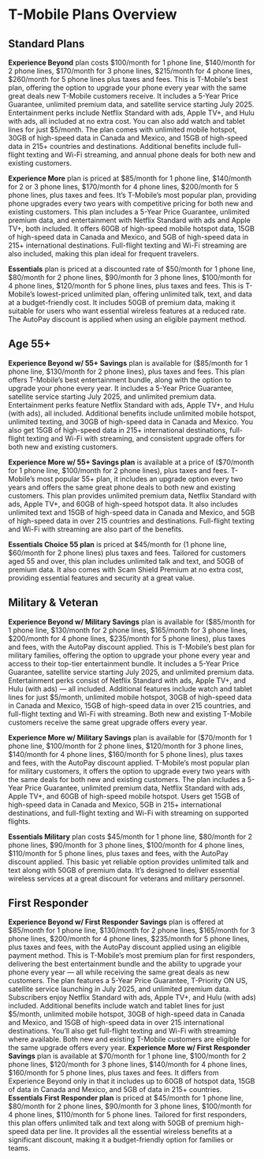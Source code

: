 # T-Mobile Plans Overview

## Standard Plans
**Experience Beyond** plan costs $100/month for 1 phone line, $140/month for 2 phone lines, 
$170/month for 3 phone lines, $215/month for 4 phone lines, $260/month for 5 phone lines plus taxes and fees. 
This is T-Mobile's best plan, offering the option to upgrade your phone every year with the 
same great deals new T-Mobile customers receive. It includes a 5-Year Price Guarantee, unlimited 
premium data, and satellite service starting July 2025. Entertainment perks include Netflix 
Standard with ads, Apple TV+, and Hulu with ads, all included at no extra cost. You can also add watch and 
tablet lines for just $5/month. The plan comes with unlimited mobile hotspot, 30GB of high-speed data 
in Canada and Mexico, and 15GB of high-speed data in 215+ countries and destinations. 
Additional benefits include full-flight texting and Wi-Fi streaming, and annual phone deals for both new and existing customers.


**Experience More** plan is priced at $85/month for 1 phone line, $140/month for 2 or 3 phone lines, $170/month for 4 phone lines, 
$200/month for 5 phone lines, plus taxes and fees. It’s T-Mobile’s most popular plan, providing phone upgrades every 
two years with competitive pricing for both new and existing customers. This plan includes a 5-Year Price Guarantee, 
unlimited premium data, and entertainment with Netflix Standard with ads and Apple TV+, both included. 
It offers 60GB of high-speed mobile hotspot data, 15GB of high-speed data in Canada and Mexico, and 5GB of 
high-speed data in 215+ international destinations. Full-flight texting and Wi-Fi streaming are also included, 
making this plan ideal for frequent travelers.



**Essentials** plan is priced at a discounted rate of $50/month for 1 phone line, $80/month for 
2 phone lines, $90/month for 3 phone lines, $100/month for 4 phone lines, $120/month for 5 phone lines, plus taxes and fees. This is T-Mobile’s lowest-priced 
unlimited plan, offering unlimited talk, text, and data at a budget-friendly cost. It includes 50GB of 
premium data, making it suitable for users who want essential wireless features at a reduced rate. 
The AutoPay discount is applied when using an eligible payment method.


## Age 55+
**Experience Beyond w/ 55+ Savings** plan is available for ($85/month for 1 phone line, $130/month for 2 
phone lines), plus taxes and fees. This plan offers T-Mobile’s best entertainment bundle, along with 
the option to upgrade your phone every year. It includes a 5-Year Price Guarantee, satellite service 
starting July 2025, and unlimited premium data. Entertainment perks feature Netflix Standard with ads, 
Apple TV+, and Hulu (with ads), all included. Additional benefits include unlimited mobile hotspot, 
unlimited texting, and 30GB of high-speed data in Canada and Mexico. You also get 15GB of high-speed 
data in 215+ international destinations, full-flight texting and Wi-Fi with streaming, and 
consistent upgrade offers for both new and existing customers.


**Experience More w/ 55+ Savings plan** is available at a price of ($70/month for 1 phone 
line, $100/month for 2 phone lines), plus taxes and fees. T-Mobile’s most popular 55+ plan, 
it includes an upgrade option every two years and offers the same great phone deals to both new 
and existing customers. This plan provides unlimited premium data, Netflix Standard with ads, 
Apple TV+, and 60GB of high-speed hotspot data. It also includes unlimited text and 15GB of 
high-speed data in Canada and Mexico, and 5GB of high-speed data in over 215 countries and 
destinations. Full-flight texting and Wi-Fi with streaming are also part of the benefits.


**Essentials Choice 55 plan** is priced at $45/month for (1 phone line, $60/month for 2 phone 
lines) plus taxes and fees. Tailored for customers aged 55 and over, this plan includes 
unlimited talk and text, and 50GB of premium data. It also comes with Scam Shield Premium at 
no extra cost, providing essential features and security at a great value.



## Military & Veteran
**Experience Beyond w/ Military Savings** plan is available for ($85/month for 1 phone line, 
$130/month for 2 phone lines, $165/month for 3 phone lines, $200/month for 4 phone lines, 
$235/month for 5 phone lines), plus taxes and fees, with the AutoPay discount applied. This 
is T-Mobile’s best plan for military families, offering the option to upgrade your phone every 
year and access to their top-tier entertainment bundle. It includes a 5-Year Price Guarantee, 
satellite service starting July 2025, and unlimited premium data. Entertainment perks consist of 
Netflix Standard with ads, Apple TV+, and Hulu (with ads) — all included. Additional features 
include watch and tablet lines for just $5/month, unlimited mobile hotspot, 30GB of high-speed 
data in Canada and Mexico, 15GB of high-speed data in over 215 countries, and full-flight texting 
and Wi-Fi with streaming. Both new and existing T-Mobile customers receive the same great upgrade offers every year.



**Experience More w/ Military Savings** plan is available for ($70/month for 1 phone line, $100/month 
for 2 phone lines, $120/month for 3 phone lines, $140/month for 4 phone lines, $160/month for 5 phone 
lines), plus taxes and fees, with the AutoPay discount applied. T-Mobile’s most popular plan for military 
customers, it offers the option to upgrade every two years with the same deals for both new and existing customers. 
The plan includes a 5-Year Price Guarantee, unlimited premium data, Netflix Standard with ads, Apple TV+, and 
60GB of high-speed mobile hotspot. Users get 15GB of high-speed data in Canada and Mexico, 5GB in 215+ international 
destinations, and full-flight texting and Wi-Fi with streaming on supported flights.



**Essentials Military** plan costs $45/month for 1 phone line, $80/month for 2 phone lines, $90/month for 
3 phone lines, $100/month for 4 phone lines, $110/month for 5 phone lines,  plus taxes and fees, with the 
AutoPay discount applied. This basic yet reliable option provides unlimited talk and text along with 50GB of 
premium data. It’s designed to deliver essential wireless services at a great discount for veterans and military personnel.



## First Responder
**Experience Beyond w/ First Responder Savings** plan is offered at $85/month for 1 phone line, $130/month 
for 2 phone lines, $165/month for 3 phone lines, $200/month for 4 phone lines, $235/month for 5 phone lines, 
plus taxes and fees, with the AutoPay discount applied using an eligible payment method. This is T-Mobile’s most 
premium plan for first responders, delivering the best entertainment bundle and the ability to upgrade your 
phone every year — all while receiving the same great deals as new customers. The plan features a 5-Year Price 
Guarantee, T-Priority ON US, satellite service launching in July 2025, and unlimited premium data. Subscribers
enjoy Netflix Standard with ads, Apple TV+, and Hulu (with ads) included. Additional benefits include watch and 
tablet lines for just $5/month, unlimited mobile hotspot, 30GB of high-speed data in Canada and Mexico, and 15GB 
of high-speed data in over 215 international destinations. You’ll also get full-flight texting and Wi-Fi with 
streaming where available. Both new and existing T-Mobile customers are eligible for the same upgrade offers every year.
**Experience More w/ First Responder Savings** plan is available at $70/month for 1 phone line, $100/month for 
2 phone lines, $120/month for 3 phone lines, $140/month for 4 phone lines, $160/month for 5 phone lines, plus 
taxes and fees. It differs from Experience Beyond only in that it includes up to 60GB of hotspot data, 15GB of data in Canada and Mexico, 
and 5GB of data in 215+ countries.
**Essentials First Responder plan** is priced at $45/month for 1 phone line, $80/month for 2 phone lines, 
$90/month for 3 phone lines, $100/month for 4 phone lines, $110/month for 5 phone lines.
Tailored for first responders, this plan offers unlimited talk and text along with 50GB of premium high-speed data per line. It provides all the essential 
wireless benefits at a significant discount, making it a budget-friendly option for families or teams.

